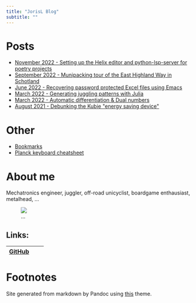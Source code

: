 ```yaml
---
title: "JorisL Blog"
subtitle: ""
---
```


# Posts

- [November 2022 - Setting up the Helix editor and python-lsp-server for poetry projects](helix_python_lsp/)
- [September 2022 - Munipacking tour of the East Highland Way in Schotland](https://unicyclist.com/t/riding-east-highland-trail-in-scotland-with-pictures/275533)
- [June 2022 - Recovering password protected Excel files using Emacs](excel_password/)
- [March 2022 - Generating juggling patterns with Julia](siteswaps_julia/)
- [March 2022 - Automatic differentiation & Dual numbers](autodiff/)
- [August 2021 - Debunking the Kubie "energy saving device"](kubie/)

# Other

- [Bookmarks](bookmarks/)
- [Planck keyboard cheatsheet](keyboard/)

# About me

Mechatronics engineer, juggler, off-road unicyclist, boardgame enthausiast,
metalhead, ...

<figure class="wide full-width">
<img src="img/main.jpg" />
<figcaption> ... </figcaption>
</figure>

## Links:

| [GitHub](https://github.com/JorisL) |   |   |
| ----------------------------------- | - | - |

# Footnotes

Site generated from markdown by Pandoc using
[this](https://jez.io/pandoc-markdown-css-theme) theme.
